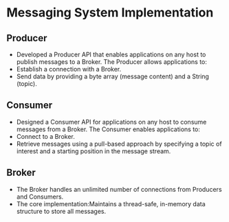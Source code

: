 # Messaging System Implementation
## Producer
  - Developed a Producer API that enables applications on any host to publish messages to a Broker. The Producer allows applications to:
  - Establish a connection with a Broker.
  - Send data by providing a byte array (message content) and a String (topic).

## Consumer
  - Designed a Consumer API for applications on any host to consume messages from a Broker. The Consumer enables applications to:
  - Connect to a Broker.
  - Retrieve messages using a pull-based approach by specifying a topic of interest and a starting position in the message stream.

## Broker
  - The Broker handles an unlimited number of connections from Producers and Consumers.
  - The core implementation:Maintains a thread-safe, in-memory data structure to store all messages.
